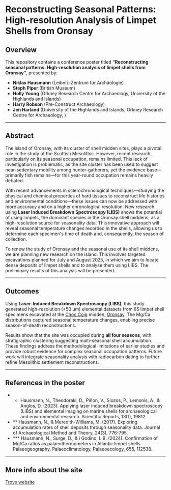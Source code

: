 # Reconstructing Seasonal Patterns: High-resolution Analysis of Limpet Shells from Oronsay

## Overview  
This repository contains a conference poster titled **“Reconstructing seasonal patterns: High-resolution analysis of limpet shells from Oronsay”**, presented by:  
- **Niklas Hausmann** (Leibniz-Zentrum für Archäologie)  
- **Steph Piper** (British Museum)  
- **Holly Young** (Orkney Research Centre for Archaeology, University of the Highlands and Islands)  
- **Harry Robson** (Pre-Construct Archaeology)  
- **Jen Harland** (University of the Highlands and Islands, Orkney Research Centre for Archaeology, )  

---

## Abstract  
The island of Oronsay, with its cluster of shell midden sites, plays a pivotal role in the study of the Scottish Mesolithic. However, recent research, particularly on its seasonal occupation, remains limited. This lack of investigation is problematic, as the site cluster has been used to suggest near-sedentary mobility among hunter-gatherers, yet the evidence base—primarily fish remains—for this year-round occupation remains heavily debated.  

With recent advancements in sclerochronological techniques—studying the physical and chemical properties of hard tissues to reconstruct life histories and environmental conditions—these issues can now be addressed with more accuracy and on a higher chronological resolution. New research using **Laser Induced Breakdown Spectroscopy (LIBS)** shows the potential of using limpets, the dominant species in the Oronsay shell middens, as a high-resolution source for seasonality data. This innovative approach will reveal seasonal temperature changes recorded in the shells, allowing us to determine each specimen's time of death and, consequently, the season of collection.  

To renew the study of Oronsay and the seasonal use of its shell middens, we are planning new research on the island. This involves targeted excavations planned for July and August 2025, in which we aim to locate dense deposits of limpet shells and to analyse them using LIBS. The preliminary results of this analysis will be presented.  

---
## Outcomes  
Using **Laser-Induced Breakdown Spectroscopy (LIBS)**, this study generated high-resolution (<50 μm) elemental datasets from 85 limpet shell specimens excavated at the [Cnoc Coig](https://www.trove.scot/designation/SM13655) midden, [Oronsay](https://maps.app.goo.gl/8mS4Zs5FjuTWVi3s5). The Mg/Ca distributions captured seasonal temperature changes, enabling precise season-of-death reconstructions.  

Results show that the site was occupied during **all four seasons**, with stratigraphic clustering suggesting multi-seasonal shell accumulation. These findings address the methodological limitations of earlier studies and provide robust evidence for complex seasonal occupation patterns. Future work will integrate seasonality analysis with radiocarbon dating to further refine Mesolithic settlement reconstructions.  

---
## References in the poster

 *  * Hausmann, N., Theodoraki, D., Piñon, V., Siozos, P., Lemonis, A., & Anglos, D. (2023). Applying laser induced breakdown spectroscopy (LIBS) and elemental imaging on marine shells for archaeological and environmental research. Scientific Reports, 13(1), 19812.
 * ** Hausmann, N., & Meredith-Williams, M. (2017). Exploring accumulation rates of shell deposits through seasonality data. Journal of Archaeological Method and Theory, 24(3), 776-795.
 * *** Hausmann, N., Surge, D., & i Godino, I. B. (2024). Confirmation of Mg/Ca ratios as palaeothermometers in Atlantic limpet shells. Palaeogeography, Palaeoclimatology, Palaeoecology, 655, 112538.

---
## More info about the site

[Trove website](https://www.trove.scot/designation/SM13655)


